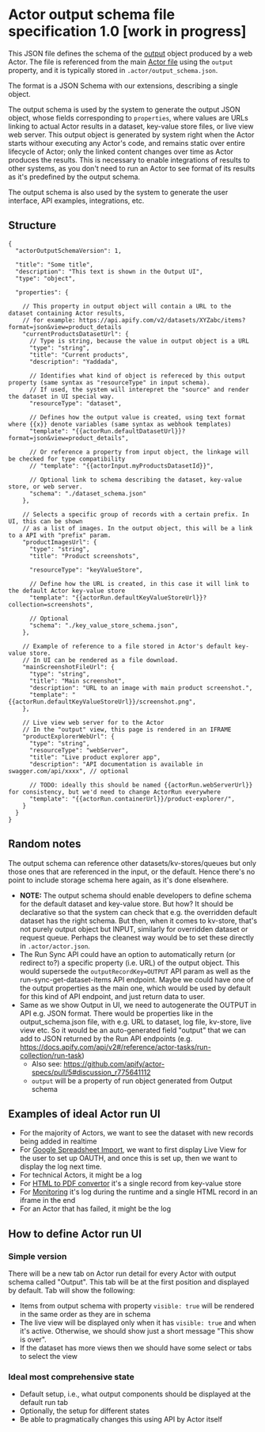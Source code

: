 # Actor output schema file specification 1.0 [work in progress]

This JSON file defines the schema of the [output](../README.md#output) object produced by a web Actor.
The file is referenced from the main [Actor file](./ACTOR_FILE.md) using the `output` property,
and it is typically stored in `.actor/output_schema.json`.

The format is a JSON Schema with our extensions, describing a single object.

The output schema is used by the system to generate the
output JSON object,
whose fields corresponding to `properties`, where values are URLs linking to actual Actor results in a dataset, key-value store files, or live view web server.
This output object is generated by system right when the Actor starts withour executing any Actor's code,
and remains static over entire lifecycle of Actor; only the linked content changes over time as Actor produces the results.
This is necessary to enable integrations of results to other systems, as you don't need to run an Actor
to see format of its results as it's predefined by the output schema.

The output schema is also used by the system to generate the user interface, API examples, integrations, etc.

## Structure

```jsonc
{
  "actorOutputSchemaVersion": 1,
 
  "title": "Some title",
  "description": "This text is shown in the Output UI",
  "type": "object",
  
  "properties": {
  
    // This property in output object will contain a URL to the dataset containing Actor results,
    // for example: https://api.apify.com/v2/datasets/XYZabc/items?format=json&view=product_details
    "currentProductsDatasetUrl": {
      // Type is string, because the value in output object is a URL
      "type": "string",
      "title": "Current products",
      "description": "Yaddada",
      
      // Identifies what kind of object is refereced by this output property (same syntax as "resourceType" in input schema).
      // If used, the system will interepret the "source" and render the dataset in UI special way.
      "resourceType": "dataset",
      
      // Defines how the output value is created, using text format where {{x}} denote variables (same syntax as webhook templates)
      "template": "{{actorRun.defaultDatasetUrl}}?format=json&view=product_details",
      
      // Or reference a property from input object, the linkage will be checked for type compatibility
      // "template": "{{actorInput.myProductsDatasetId}}",
      
      // Optional link to schema describing the dataset, key-value store, or web server.
      "schema": "./dataset_schema.json"
    },

    // Selects a specific group of records with a certain prefix. In UI, this can be shown
    // as a list of images. In the output object, this will be a link to a API with "prefix" param.
    "productImagesUrl": {
      "type": "string",
      "title": "Product screenshots",
      
      "resourceType": "keyValueStore",

      // Define how the URL is created, in this case it will link to the default Actor key-value store
      "template": "{{actorRun.defaultKeyValueStoreUrl}}?collection=screenshots",
      
      // Optional
      "schema": "./key_value_store_schema.json",
    },
    
    // Example of reference to a file stored in Actor's default key-value store.
    // In UI can be rendered as a file download.
    "mainScreenshotFileUrl": {
      "type": "string",
      "title": "Main screenshot",
      "description": "URL to an image with main product screenshot.",
      "template": "{{actorRun.defaultKeyValueStoreUrl}}/screenshot.png",
    },

    // Live view web server for to the Actor
    // In the "output" view, this page is rendered in an IFRAME
    "productExplorerWebUrl": {
      "type": "string",
      "resourceType": "webServer",
      "title": "Live product explorer app",
      "description": "API documentation is available in swagger.com/api/xxxx", // optional
      
      // TODO: ideally this should be named {{actorRun.webServerUrl}} for consistency, but we'd need to change ActorRun everywhere
      "template": "{{actorRun.containerUrl}}/product-explorer/", 
    }
  }
}
```


## Random notes

The output schema can reference other datasets/kv-stores/queues
but only those ones that are referenced in the input, or the default. Hence
there's no point to include storage schema here again, as it's done elsewhere.

- **NOTE:** The output schema should enable developers to define schema for the
  default dataset and key-value store. But how? It should be declarative
  so that the system can check that e.g. the overridden default dataset
  has the right schema. But then, when it comes to kv-store, that's not purely
  output object but INPUT, similarly for overridden dataset or request queue.
  Perhaps the cleanest way would be to set these directly in `.actor/actor.json`.
- The Run Sync API could have an option to automatically return (or redirect to?)
  a specific property (i.e. URL) of the output object.
  This would supersede the `outputRecordKey=OUTPUT` API param as well as
  the run-sync-get-dataset-items API endpoint.
  Maybe we could have one of the output properties as the main one,
  which would be used by default for this kind of API endpoint, and just return
  data to user.
- Same as we show Output in UI, we need to autogenerate the OUTPUT in API e.g. JSON format.
  There would be properties like in the output_schema.json file, with e.g. URL to dataset,
  log file, kv-store, live view etc. So it would be an auto-generated field "output"
  that we can add to JSON returned by the Run API endpoints
  (e.g. https://docs.apify.com/api/v2#/reference/actor-tasks/run-collection/run-task)
  - Also see: https://github.com/apify/actor-specs/pull/5#discussion_r775641112
  - `output` will be a property of run object generated from Output schema



## Examples of ideal Actor run UI

- For the majority of Actors, we want to see the dataset with new records being added in realtime
- For [Google Spreadsheet Import](https://apify.com/lukaskrivka/google-sheets),
  we want to first display Live View for the user to set up OAUTH, and once 
   this is set up, then we want to display the log next time.
- For technical Actors, it might be a log
- For [HTML to PDF convertor](https://apify.com/jancurn/url-to-pdf) it's a single record from key-value store
- For [Monitoring](https://apify.com/apify/monitoring-runner) it's log during the runtime and a single HTML record in an iframe in the end
- For an Actor that has failed, it might be the log

## How to define Actor run UI

### Simple version

There will be a new tab on Actor run detail for every Actor with output schema called "Output".
This tab will be at the first position and displayed by default. Tab will show the following:
- Items from output schema with property `visible: true` will be rendered in the same order
  as they are in schema
- The live view will be displayed only when it has `visible: true` and when it's active.
  Otherwise, we should show just a short message "This show is over".
- If the dataset has more views then we should have some select or tabs to select the view

### Ideal most comprehensive state

- Default setup, i.e., what output components should be displayed at the default run tab
- Optionally, the setup for different states
- Be able to pragmatically changes this using API by Actor itself
